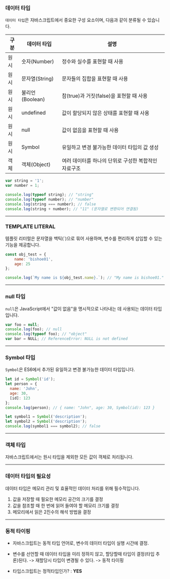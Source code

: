 ### 데이터 타입

`데이터 타입`은 자바스크립트에서 중요한 구성 요소이며, 다음과 같이 분류될 수 있습니다.

| **구분** | **데이터 타입** | **설명** |
|---------|----------------|----------|
| 원시      | 숫자(Number)   | 정수와 실수를 표현할 때 사용 |
| 원시      | 문자열(String) | 문자들의 집합을 표현할 때 사용 |
| 원시      | 불리언(Boolean) | 참(true)과 거짓(false)을 표현할 때 사용 |
| 원시      | undefined      | 값이 할당되지 않은 상태를 표현할 때 사용 |
| 원시      | null           | 값이 없음을 표현할 때 사용 |
| 원시      | Symbol         | 유일하고 변경 불가능한 데이터 타입의 값 생성 |
| 객체      | 객체(Object)   | 여러 데이터를 하나의 단위로 구성한 복합적인 자료구조 |




```js
var string = '1';
var number = 1;

console.log(typeof string); // "string"
console.log(typeof number); // "number"
console.log(string === number); // false
console.log(string + number); // "11" (문자열로 변환되어 연결됨)
```

-------


### TEMPLATE LITERAL

템플릿 리터럴은 문자열을 백틱(`)으로 묶어 사용하며, 변수를 편리하게 삽입할 수 있는 기능을 제공합니다.

```js
const obj_test = {
    name: 'bishoe01',
    age: 25
};

console.log(`My name is ${obj_test.name}.`); // "My name is bishoe01."
```

-------

### null 타입

`null`은 JavaScript에서 "값이 없음"을 명시적으로 나타내는 데 사용되는 데이터 타입입니다.

```js
var foo = null;
console.log(foo); // null
console.log(typeof foo); // "object"
var bar = NULL; // ReferenceError: NULL is not defined
```

-------

### Symbol 타입

`Symbol`은 ES6에서 추가된 유일하고 변경 불가능한 데이터 타입입니다.

```js
let id = Symbol('id');
let person = {
  name: 'John',
  age: 30,
  [id]: 123
};
console.log(person); // { name: "John", age: 30, Symbol(id): 123 }

let symbol1 = Symbol('description');
let symbol2 = Symbol('description');
console.log(symbol1 === symbol2); // false
```

-------


### 객체 타입

자바스크립트에서는 원시 타입을 제외한 모든 값이 객체로 처리됩니다.

-------

### 데이터 타입의 필요성

데이터 타입은 메모리 관리 및 효율적인 데이터 처리를 위해 필수적입니다.

1. 값을 저장할 때 필요한 메모리 공간의 크기를 결정
2. 값을 참조할 때 한 번에 읽어 들여야 할 메모리 크기를 결정
3. 메모리에서 읽은 2진수의 해석 방법을 결정

-------

### 동적 타이핑

- 자바스크립트는 동적 타입 언어로, 변수의 데이터 타입이 실행 시간에 결정.
- 변수를 선언할 때 데이터 타입을 미리 정하지 않고, 할당할때 타입이 결정(타입 추론)된다. -> 재할당시 타입이 변경될 수 있다. -> 동적 타이핑 

- 타입스크립트는 정적타입인가? : **YES**
